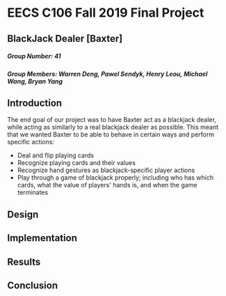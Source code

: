 # EECS C106 Fall 2019 Final Project

## BlackJack Dealer [Baxter]

##### Group Number: 41 <br>
##### Group Members: Warren Deng, Pawel Sendyk, Henry Leou, Michael Wang, Bryan Yang <br>


## Introduction
The end goal of our project was to have Baxter act as a blackjack dealer, while acting as similarly to a real blackjack dealer as possible. This meant that we wanted Baxter to be able to behave in certain ways and perform specific actions:
* Deal and flip playing cards
* Recognize playing cards and their values
* Recognize hand gestures as blackjack-specific player actions
* Play through a game of blackjack properly; including who has which cards, what the value of players' hands is, and when the game terminates

## Design


## Implementation


## Results


## Conclusion
